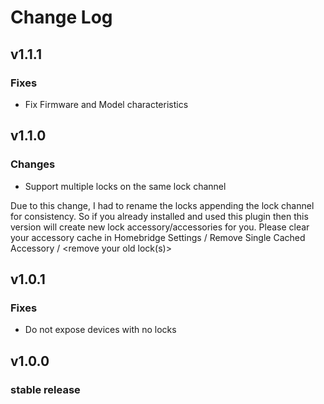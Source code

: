 # Change Log

## v1.1.1

### Fixes

* Fix Firmware and Model characteristics

## v1.1.0

### Changes

* Support multiple locks on the same lock channel

Due to this change, I had to rename the locks appending the lock channel for consistency. So if you already installed and used this plugin then this version will create new lock accessory/accessories for you. Please clear your accessory cache in Homebridge Settings / Remove Single Cached Accessory / <remove your old lock(s)>

## v1.0.1

### Fixes

* Do not expose devices with no locks

## v1.0.0

### stable release
